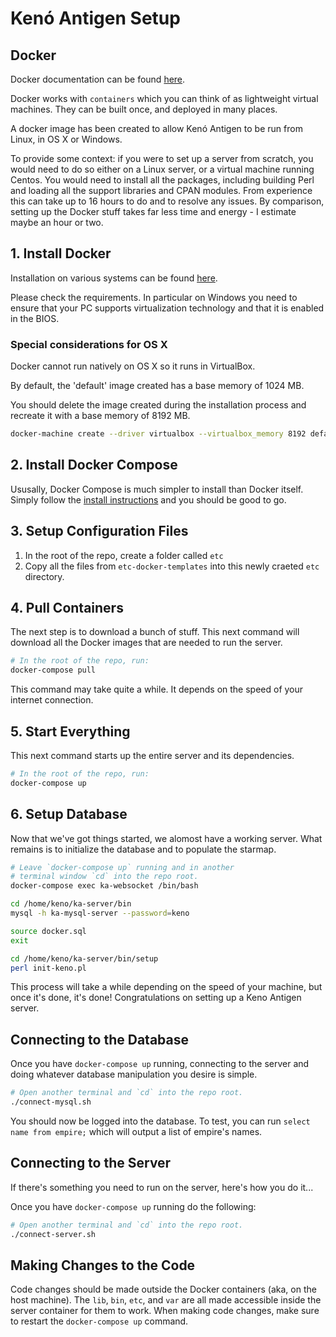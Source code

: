 # Kenó Antigen Setup

## Docker

Docker documentation can be found [here](https://docs.docker.com).

Docker works with `containers` which you can think of as lightweight
virtual machines. They can be built once, and deployed in many places.

A docker image has been created to allow Kenó Antigen to be run from
Linux, in OS X or Windows.

To provide some context: if you were to set up a server from scratch, you would
need to do so either on a Linux server, or a virtual machine running
Centos. You would need to install all the packages, including building
Perl and loading all the support libraries and CPAN modules. From
experience this can take up to 16 hours to do and to resolve any issues. By comparison, setting up the Docker stuff takes far less time and energy - I estimate maybe an hour or two.

## 1. Install Docker

Installation on various systems can be found [here](https://docs.docker.com/engine/installation/).

Please check the requirements. In particular on Windows you need to
ensure that your PC supports virtualization technology and that it
is enabled in the BIOS.

### Special considerations for OS X

Docker cannot run natively on OS X so it runs in VirtualBox.

By default, the 'default' image created has a base memory of 1024 MB.

You should delete the image created during the installation process and
recreate it with a base memory of 8192 MB.

```bash
docker-machine create --driver virtualbox --virtualbox_memory 8192 default
```

## 2. Install Docker Compose

Ususally, Docker Compose is much simpler to install than Docker itself. Simply follow the [install instructions](https://docs.docker.com/compose/install/) and you should be good to go.

## 3. Setup Configuration Files

  1. In the root of the repo, create a folder called `etc`
  2. Copy all the files from `etc-docker-templates` into this newly craeted `etc` directory.

## 4. Pull Containers

The next step is to download a bunch of stuff. This next command will download all the Docker images that are needed to run the server.

```bash
# In the root of the repo, run:
docker-compose pull
```

This command may take quite a while. It depends on the speed of your internet connection.

## 5. Start Everything

This next command starts up the entire server and its dependencies.

```bash
# In the root of the repo, run:
docker-compose up
```

## 6. Setup Database

Now that we've got things started, we alomost have a working server. What remains is to initialize the database and to populate the starmap.

```bash
# Leave `docker-compose up` running and in another
# terminal window `cd` into the repo root.
docker-compose exec ka-websocket /bin/bash

cd /home/keno/ka-server/bin
mysql -h ka-mysql-server --password=keno

source docker.sql
exit

cd /home/keno/ka-server/bin/setup
perl init-keno.pl
```

This process will take a while depending on the speed of your machine, but once it's done, it's done! Congratulations on setting up a Keno Antigen server.

## Connecting to the Database

Once you have `docker-compose up` running, connecting to the server and doing whatever database manipulation you desire is simple.

```bash
# Open another terminal and `cd` into the repo root.
./connect-mysql.sh
```

You should now be logged into the database. To test, you can run `select name from empire;` which will output a list of empire's names.

## Connecting to the Server

If there's something you need to run on the server, here's how you do it...

Once you have `docker-compose up` running do the following:

```bash
# Open another terminal and `cd` into the repo root.
./connect-server.sh
```

## Making Changes to the Code

Code changes should be made outside the Docker containers (aka, on the host machine). The `lib`, `bin`, `etc`, and `var` are all made accessible inside the server container for them to work. When making code changes, make sure to restart the `docker-compose up` command.
